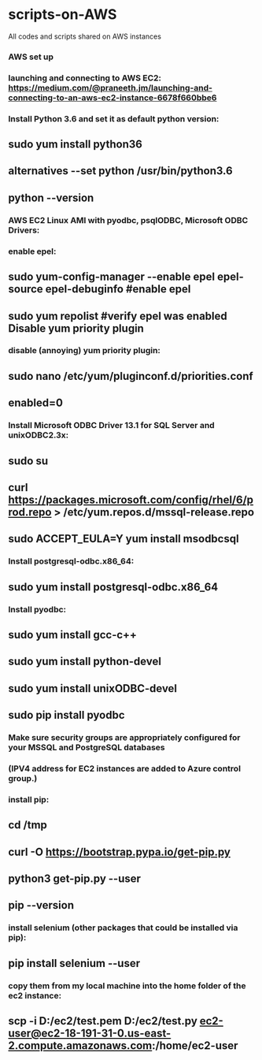 # scripts-on-AWS
All codes and scripts shared on AWS instances


### AWS set up

### launching and connecting to AWS EC2: https://medium.com/@praneeth.jm/launching-and-connecting-to-an-aws-ec2-instance-6678f660bbe6

### Install Python 3.6 and set it as default python version:
## sudo yum install python36

## alternatives --set python /usr/bin/python3.6
## python --version


### AWS EC2 Linux AMI with pyodbc, psqlODBC, Microsoft ODBC Drivers:

###  enable epel:

##  sudo yum-config-manager --enable epel epel-source epel-debuginfo #enable epel	 	
##  sudo yum repolist #verify epel was enabled Disable yum priority plugin
  
###  disable (annoying) yum priority plugin:
  
##  sudo nano /etc/yum/pluginconf.d/priorities.conf
  
##  enabled=0
  
###  Install Microsoft ODBC Driver 13.1 for SQL Server and unixODBC2.3x:
  
##  sudo su
##  curl https://packages.microsoft.com/config/rhel/6/prod.repo > /etc/yum.repos.d/mssql-release.repo
##  sudo ACCEPT_EULA=Y yum install msodbcsql
  
###  Install postgresql-odbc.x86_64:
  
##  sudo yum install postgresql-odbc.x86_64
  
###  Install pyodbc:
  
##  sudo yum install gcc-c++
##  sudo yum install python-devel
##  sudo yum install unixODBC-devel
##  sudo pip install pyodbc
  
###  Make sure security groups are appropriately configured for your MSSQL and PostgreSQL databases 
###  (IPV4 address for EC2 instances are added to Azure control group.)

### install pip:

## cd /tmp
## curl -O https://bootstrap.pypa.io/get-pip.py
## python3 get-pip.py --user
## pip --version

### install selenium (other packages that could be installed via pip):

## pip install selenium --user
  

### copy them from my local machine into the home folder of the ec2 instance:
## scp -i D:/ec2/test.pem D:/ec2/test.py ec2-user@ec2-18-191-31-0.us-east-2.compute.amazonaws.com:/home/ec2-user



